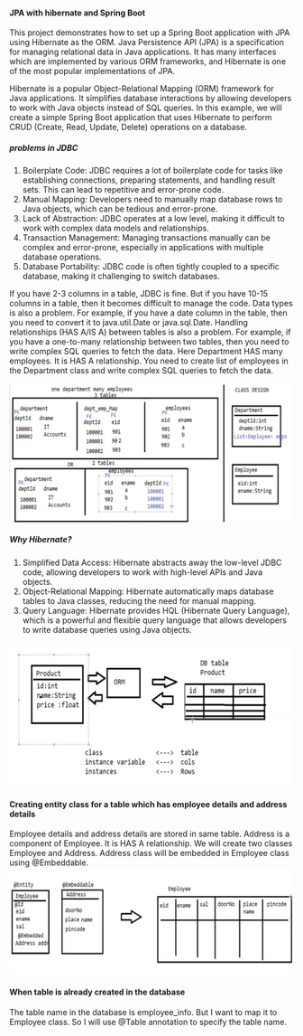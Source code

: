 #### JPA with hibernate and Spring Boot

This project demonstrates how to set up a Spring Boot application with JPA using Hibernate as the ORM.
Java Persistence API (JPA) is a specification for managing relational data in Java applications. It has many interfaces
which are implemented by various ORM frameworks, and Hibernate is one of the most popular implementations of JPA.

Hibernate is a popular Object-Relational Mapping (ORM) framework for Java applications. It simplifies database
interactions by allowing developers to work with Java objects instead of SQL queries. In this example, we will create a
simple Spring Boot application that uses Hibernate to perform CRUD (Create, Read, Update, Delete) operations on a
database.

##### problems in JDBC

1. Boilerplate Code: JDBC requires a lot of boilerplate code for tasks like establishing connections, preparing
   statements,
   and handling result sets. This can lead to repetitive and error-prone code.
2. Manual Mapping: Developers need to manually map database rows to Java objects, which can be tedious and error-prone.
3. Lack of Abstraction: JDBC operates at a low level, making it difficult to work with complex data models and
   relationships.
4. Transaction Management: Managing transactions manually can be complex and error-prone, especially in applications
   with multiple
   database operations.
5. Database Portability: JDBC code is often tightly coupled to a specific database, making it challenging to switch
   databases.

If you have 2-3 columns in a table, JDBC is fine. But if you have 10-15 columns in a table, then it becomes difficult to
manage the code.
Data types is also a problem. For example, if you have a date column in the table, then you need to convert it to
java.util.Date or java.sql.Date.
Handling relationships (HAS A/IS A) between tables is also a problem. For example, if you have a one-to-many
relationship between two tables, then you need to write
complex SQL queries to fetch the data.
Here Department HAS many employees. It is HAS A relationship. You need to create list of employees in the Department
class and write complex SQL queries to fetch the data.

![img.png](docs/OneToManyRelationship.png)

##### Why Hibernate?

1. Simplified Data Access: Hibernate abstracts away the low-level JDBC code, allowing developers to work with
   high-level
   APIs and Java objects.
2. Object-Relational Mapping: Hibernate automatically maps database tables to Java classes, reducing the need for
   manual mapping.
3. Query Language: Hibernate provides HQL (Hibernate Query Language), which is a powerful and flexible query language
   that allows developers to write database queries using Java objects.

![img.png](docs/mappingInHibernate.png)

#### Creating entity class for a table which has employee details and address details

Employee details and address details are stored in same table. Address is a component of Employee. It is HAS A relationship.
We will create two classes Employee and Address. Address class will be embedded in Employee class using @Embeddable.
![img.png](docs/employeeData.png)

#### When table is already created in the database
The table name in the database is employee_info. But I want to map it to Employee class. So I will use @Table annotation to
specify the table name.